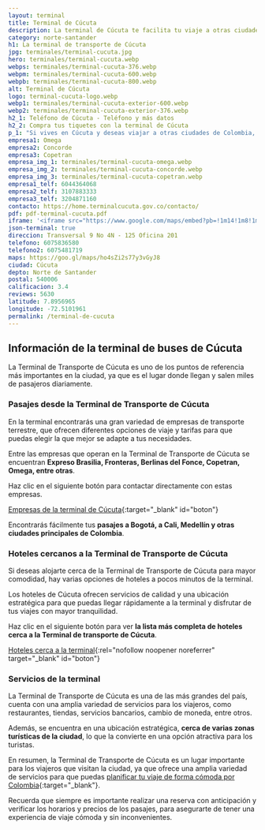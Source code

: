 ```yaml
---
layout: terminal
title: Terminal de Cúcuta
description: La terminal de Cúcuta te facilita tu viaje a otras ciudades de Colombia 🚌. Aquí encontrarás varias empresas que te transportarán a tu ciudad de destino
category: norte-santander
h1: La terminal de transporte de Cúcuta
jpg: terminales/terminal-cucuta.jpg
hero: terminales/terminal-cucuta.webp
webps: terminales/terminal-cucuta-376.webp
webpm: terminales/terminal-cucuta-600.webp
webpb: terminales/terminal-cucuta-800.webp
alt: Terminal de Cúcuta
logo: terminal-cucuta-logo.webp
webp1: terminales/terminal-cucuta-exterior-600.webp
webp2: terminales/terminal-cucuta-exterior-376.webp
h2_1: Teléfono de Cúcuta - Teléfono y más datos
h2_2: Compra tus tiquetes con la terminal de Cúcuta
p_1: "Si vives en Cúcuta y deseas viajar a otras ciudades de Colombia, aquí encontrarás varias empresas que te transportarán a tu ciudad de destino."
empresa1: Omega
empresa2: Concorde
empresa3: Copetran
empresa_img_1: terminales/terminal-cucuta-omega.webp
empresa_img_2: terminales/terminal-cucuta-concorde.webp
empresa_img_3: terminales/terminal-cucuta-copetran.webp
empresa1_telf: 6044364068
empresa2_telf: 3107883333
empresa3_telf: 3204871160
contacto: https://home.terminalcucuta.gov.co/contacto/
pdf: pdf-terminal-cucuta.pdf
iframe: '<iframe src="https://www.google.com/maps/embed?pb=!1m14!1m8!1m3!1d3951.993980617109!2d-72.5080074!3d7.8956965!3m2!1i1024!2i768!4f13.1!3m3!1m2!1s0x8e6645707d69c31d%3A0x1e01d8744f37138f!2sTerminal%20de%20Transporte%20C%C3%BAcuta!5e0!3m2!1ses!2sco!4v1676661631070!5m2!1ses!2sco" width="100%" height="450" style="border:0;" allowfullscreen="" loading="lazy" referrerpolicy="no-referrer-when-downgrade"></iframe>'
json-terminal: true
direccion: Transversal 9 No 4N - 125 Oficina 201
telefono: 6075836580
telefono2: 6075481719
maps: https://goo.gl/maps/ho4sZi2s77y3vGyJ8
ciudad: Cúcuta
depto: Norte de Santander
postal: 540006
calificacion: 3.4
reviews: 5630
latitude: 7.8956965
longitude: -72.5101961
permalink: /terminal-de-cucuta
---
```

## Información de la terminal de buses de Cúcuta

La Terminal de Transporte de Cúcuta es uno de los puntos de referencia más importantes en la ciudad, ya que es el lugar donde llegan y salen miles de pasajeros diariamente.

### Pasajes desde la Terminal de Transporte de Cúcuta

En la terminal encontrarás una gran variedad de empresas de transporte terrestre, que ofrecen diferentes opciones de viaje y tarifas para que puedas elegir la que mejor se adapte a tus necesidades.

Entre las empresas que operan en la Terminal de Transporte de Cúcuta se encuentran **Expreso Brasilia, Fronteras, Berlinas del Fonce, Copetran, Omega, entre otras**.

Haz clic en el siguiente botón para contactar directamente con estas empresas.

[Empresas de la terminal de Cúcuta]({{page.pdf}}){:target="_blank" id="boton"}

Encontrarás fácilmente tus **pasajes a Bogotá, a Cali, Medellín y otras ciudades principales de Colombia**.

### Hoteles cercanos a la Terminal de Transporte de Cúcuta

Si deseas alojarte cerca de la Terminal de Transporte de Cúcuta para mayor comodidad, hay varias opciones de hoteles a pocos minutos de la terminal.

Los hoteles de Cúcuta ofrecen servicios de calidad y una ubicación estratégica para que puedas llegar rápidamente a la terminal y disfrutar de tus viajes con mayor tranquilidad.

Haz clic en el siguiente botón para ver **la lista más completa de hoteles cerca a la Terminal de transporte de Cúcuta**.

[Hoteles cerca a la terminal](https://www.google.com/maps/search/Hoteles/@7.8957132,-72.509331,17z/data=!3m1!4b1){:rel="nofollow noopener noreferrer" target="_blank" id="boton"}

### Servicios de la terminal

La Terminal de Transporte de Cúcuta es una de las más grandes del país, cuenta con una amplia variedad de servicios para los viajeros, como restaurantes, tiendas, servicios bancarios, cambio de moneda, entre otros.

Además, se encuentra en una ubicación estratégica, **cerca de varias zonas turísticas de la ciudad**, lo que la convierte en una opción atractiva para los turistas.

En resumen, la Terminal de Transporte de Cúcuta es un lugar importante para los viajeros que visitan la ciudad, ya que ofrece una amplia variedad de servicios para que puedas [planificar tu viaje de forma cómoda por Colombia]({{'blog/los-5-mejores-destinos-de-colombia-para-viajar-en-bus'|relative_url}}){:target="_blank"}.

Recuerda que siempre es importante realizar una reserva con anticipación y verificar los horarios y precios de los pasajes, para asegurarte de tener una experiencia de viaje cómoda y sin inconvenientes.
